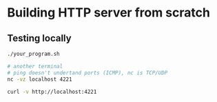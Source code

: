 # Building HTTP server from scratch
## Testing locally
```sh
./your_program.sh

# another terminal
# ping doesn't undertand ports (ICMP), nc is TCP/UDP
nc -vz localhost 4221

curl -v http://localhost:4221

```